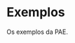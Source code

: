 # Exemplos

Os exemplos da PAE.

<!-- 1. [Aula 2](https://github.com/dobbinx3/maua/tree/master/pae/desenvolvimento_de_sites_responsivos_e_modernos/exemplos/2018_1/aula_02) -->
<!-- 2. [Aula 3](https://github.com/dobbinx3/maua/tree/master/pae/desenvolvimento_de_sites_responsivos_e_modernos/exemplos/2018_1/aula_03) -->
<!-- 3. [Aula 5](https://github.com/dobbinx3/maua/tree/master/pae/desenvolvimento_de_sites_responsivos_e_modernos/exemplos/2018_1/aula_05) -->
<!-- 4. [Aula 6](https://github.com/dobbinx3/maua/tree/master/pae/desenvolvimento_de_sites_responsivos_e_modernos/exemplos/2018_1/aula_06) -->
<!-- 5. [Aula 7](https://github.com/dobbinx3/maua/tree/master/pae/desenvolvimento_de_sites_responsivos_e_modernos/exemplos/2018_1/aula_07) -->